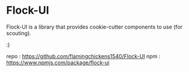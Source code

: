 # Flock-UI
Flock-UI is a library that provides cookie-cutter components to use (for scouting).

:)

repo : https://github.com/flamingchickens1540/Flock-UI
npm : https://www.npmjs.com/package/flock-ui